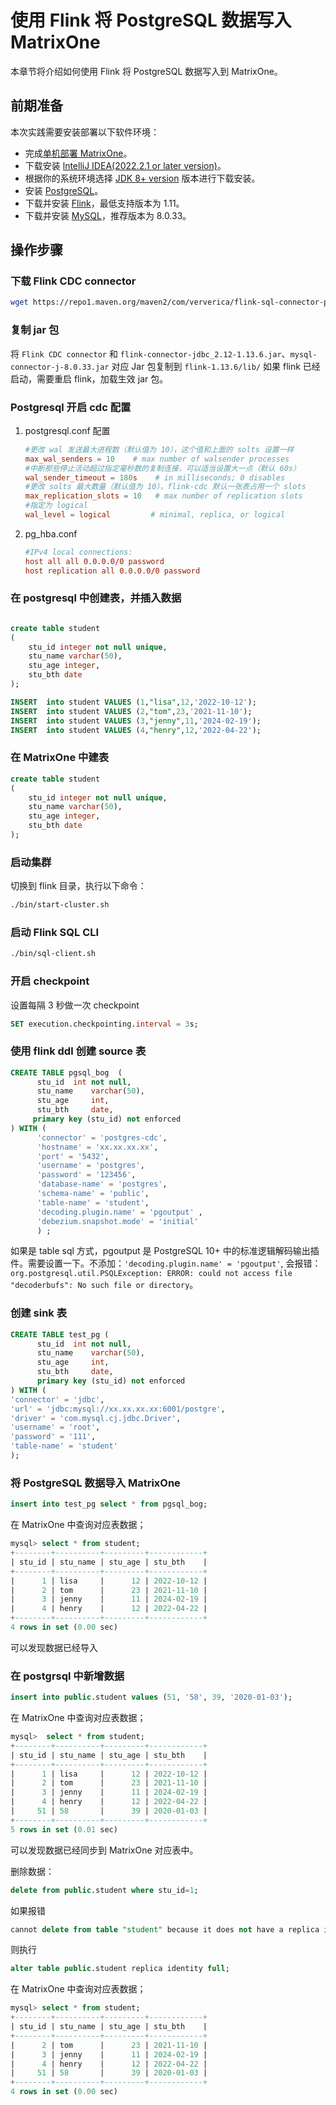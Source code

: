 # 使用 Flink 将 PostgreSQL 数据写入 MatrixOne

本章节将介绍如何使用 Flink 将 PostgreSQL 数据写入到 MatrixOne。

## 前期准备

本次实践需要安装部署以下软件环境：

- 完成[单机部署 MatrixOne](../../../../Get-Started/install-standalone-matrixone.md)。
- 下载安装 [lntelliJ IDEA(2022.2.1 or later version)](https://www.jetbrains.com/idea/download/)。
- 根据你的系统环境选择 [JDK 8+ version](https://www.oracle.com/sg/java/technologies/javase/javase8-archive-downloads.html) 版本进行下载安装。
- 安装 [PostgreSQL](https://www.postgresql.org/download/)。
- 下载并安装 [Flink](https://archive.apache.org/dist/flink/flink-1.17.0/flink-1.17.0-bin-scala_2.12.tgz)，最低支持版本为 1.11。
- 下载并安装 [MySQL](https://downloads.mysql.com/archives/get/p/23/file/mysql-server_8.0.33-1ubuntu23.04_amd64.deb-bundle.tar)，推荐版本为 8.0.33。

## 操作步骤

### 下载 Flink CDC connector

```bash
wget https://repo1.maven.org/maven2/com/ververica/flink-sql-connector-postgres-cdc/2.1.1/flink-sql-connector-postgres-cdc-2.1.1.jar
```

### 复制 jar 包

将 `Flink CDC connector` 和 `flink-connector-jdbc_2.12-1.13.6.jar`、`mysql-connector-j-8.0.33.jar` 对应 Jar 包复制到 `flink-1.13.6/lib/`
如果 flink 已经启动，需要重启 flink，加载生效 jar 包。

### Postgresql 开启 cdc 配置

1. postgresql.conf 配置

    ```conf
    #更改 wal 发送最大进程数（默认值为 10），这个值和上面的 solts 设置一样
    max_wal_senders = 10    # max number of walsender processes
    #中断那些停止活动超过指定毫秒数的复制连接，可以适当设置大一点（默认 60s）
    wal_sender_timeout = 180s    # in milliseconds; 0 disables
    #更改 solts 最大数量（默认值为 10），flink-cdc 默认一张表占用一个 slots
    max_replication_slots = 10   # max number of replication slots
    #指定为 logical
    wal_level = logical         # minimal, replica, or logical
    ```

2. pg_hba.conf

    ```conf
    #IPv4 local connections:
    host all all 0.0.0.0/0 password
    host replication all 0.0.0.0/0 password
    ```

### 在 postgresql 中创建表，并插入数据

```sql

create table student
(
    stu_id integer not null unique,
    stu_name varchar(50),
    stu_age integer,
    stu_bth date
);

INSERT  into student VALUES (1,"lisa",12,'2022-10-12');
INSERT  into student VALUES (2,"tom",23,'2021-11-10');
INSERT  into student VALUES (3,"jenny",11,'2024-02-19');
INSERT  into student VALUES (4,"henry",12,'2022-04-22');
```

### 在 MatrixOne 中建表

```sql
create table student
(
    stu_id integer not null unique,
    stu_name varchar(50),
    stu_age integer,
    stu_bth date
);
```

### 启动集群

切换到 flink 目录，执行以下命令：

```bash
./bin/start-cluster.sh
```

### 启动 Flink SQL CLI

```bash
./bin/sql-client.sh
```

### 开启 checkpoint

设置每隔 3 秒做一次 checkpoint

```sql
SET execution.checkpointing.interval = 3s;
```

### 使用 flink ddl 创建 source 表

```sql
CREATE TABLE pgsql_bog  (
      stu_id  int not null,
      stu_name    varchar(50),
      stu_age     int,
      stu_bth     date,
     primary key (stu_id) not enforced
) WITH (
      'connector' = 'postgres-cdc',
      'hostname' = 'xx.xx.xx.xx',
      'port' = '5432',
      'username' = 'postgres',
      'password' = '123456',
      'database-name' = 'postgres',
      'schema-name' = 'public',
      'table-name' = 'student',
      'decoding.plugin.name' = 'pgoutput' ,
      'debezium.snapshot.mode' = 'initial'
      ) ;
```

如果是 table sql 方式，pgoutput 是 PostgreSQL 10+ 中的标准逻辑解码输出插件。需要设置一下。不添加：`'decoding.plugin.name' = 'pgoutput'`,
会报错：`org.postgresql.util.PSQLException: ERROR: could not access file "decoderbufs": No such file or directory`。

### 创建 sink 表

```sql
CREATE TABLE test_pg (
      stu_id  int not null,
      stu_name    varchar(50),
      stu_age     int,
      stu_bth     date,
      primary key (stu_id) not enforced
) WITH (
'connector' = 'jdbc',
'url' = 'jdbc:mysql://xx.xx.xx.xx:6001/postgre',
'driver' = 'com.mysql.cj.jdbc.Driver',
'username' = 'root',
'password' = '111',
'table-name' = 'student'
);
```

### 将 PostgreSQL 数据导入 MatrixOne

```sql
insert into test_pg select * from pgsql_bog;
```

在 MatrixOne 中查询对应表数据；

```sql
mysql> select * from student;
+--------+----------+---------+------------+
| stu_id | stu_name | stu_age | stu_bth    |
+--------+----------+---------+------------+
|      1 | lisa     |      12 | 2022-10-12 |
|      2 | tom      |      23 | 2021-11-10 |
|      3 | jenny    |      11 | 2024-02-19 |
|      4 | henry    |      12 | 2022-04-22 |
+--------+----------+---------+------------+
4 rows in set (0.00 sec)
```

可以发现数据已经导入

### 在 postgrsql 中新增数据

```sql
insert into public.student values (51, '58', 39, '2020-01-03');
```

在 MatrixOne 中查询对应表数据；

```sql
mysql>  select * from student;
+--------+----------+---------+------------+
| stu_id | stu_name | stu_age | stu_bth    |
+--------+----------+---------+------------+
|      1 | lisa     |      12 | 2022-10-12 |
|      2 | tom      |      23 | 2021-11-10 |
|      3 | jenny    |      11 | 2024-02-19 |
|      4 | henry    |      12 | 2022-04-22 |
|     51 | 58       |      39 | 2020-01-03 |
+--------+----------+---------+------------+
5 rows in set (0.01 sec)
```

可以发现数据已经同步到 MatrixOne 对应表中。

删除数据：

```sql
delete from public.student where stu_id=1;
```

如果报错

```sql
cannot delete from table "student" because it does not have a replica identity and publishes deletes
```

则执行

```sql
alter table public.student replica identity full;
```

在 MatrixOne 中查询对应表数据；

```sql
mysql> select * from student;
+--------+----------+---------+------------+
| stu_id | stu_name | stu_age | stu_bth    |
+--------+----------+---------+------------+
|      2 | tom      |      23 | 2021-11-10 |
|      3 | jenny    |      11 | 2024-02-19 |
|      4 | henry    |      12 | 2022-04-22 |
|     51 | 58       |      39 | 2020-01-03 |
+--------+----------+---------+------------+
4 rows in set (0.00 sec)
```